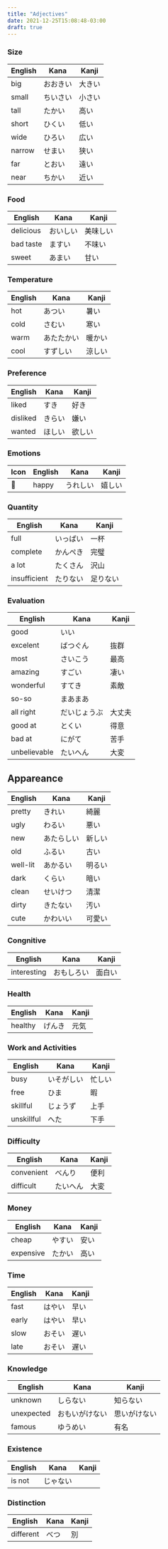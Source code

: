 ```yaml
---
title: "Adjectives"
date: 2021-12-25T15:08:48-03:00
draft: true
---
```

### Size
| English | Kana     | Kanji  |
|---------|----------|--------|
| big     | おおきい | 大きい |
| small   | ちいさい | 小さい |
| tall    | たかい   | 高い   |
| short   | ひくい   | 低い   |
| wide    | ひろい   | 広い   |
| narrow  | せまい   | 狭い   |
| far     | とおい   | 遠い   |
| near    | ちかい   | 近い   |

### Food
| English   | Kana     | Kanji    |
|-----------|----------|----------|
| delicious | おいしい | 美味しい |
| bad taste | ますい   | 不味い   |
| sweet     | あまい   | 甘い     |

### Temperature
| English | Kana       | Kanji  |
|---------|------------|--------|
| hot     | あつい     | 暑い   |
| cold    | さむい     | 寒い   |
| warm    | あたたかい | 暖かい |
| cool    | すずしい   | 涼しい |

### Preference
| English  | Kana   | Kanji  |
|----------|--------|--------|
| liked    | すき   | 好き   |
| disliked | きらい | 嫌い   |
| wanted   | ほしい | 欲しい |

### Emotions
| Icon | English | Kana     | Kanji  |
|------|---------|----------|--------|
| 🙂   | happy   | うれしい | 嬉しい |

### Quantity
| English      | Kana     | Kanji    |
|--------------|----------|----------|
| full         | いっぱい | 一杯     |
| complete     | かんぺき | 完璧     |
| a lot        | たくさん | 沢山     |
| insufficient | たりない | 足りない |

### Evaluation
| English      | Kana         | Kanji  |
|--------------|--------------|--------|
| good         | いい         |        |
| excelent     | ばつぐん     | 抜群   |
| most         | さいこう     | 最高   |
| amazing      | すごい       | 凄い   |
| wonderful    | すてき       | 素敵   |
| so-so        | まあまあ     |        |
| all right    | だいじょうぶ | 大丈夫 |
| good at      | とくい       | 得意   |
| bad at       | にがて       | 苦手   |
| unbelievable | たいへん     | 大変   |

## Appareance
| English  | Kana       | Kanji  |
|----------|------------|--------|
| pretty   | きれい     | 綺麗   |
| ugly     | わるい     | 悪い   |
| new      | あたらしい | 新しい |
| old      | ふるい     | 古い   |
| well-lit | あかるい   | 明るい |
| dark     | くらい     | 暗い   |
| clean    | せいけつ   | 清潔   |
| dirty    | きたない   | 汚い   |
| cute     | かわいい   | 可愛い |

### Congnitive
| English     | Kana       | Kanji  |
|-------------|------------|--------|
| interesting | おもしろい | 面白い |

### Health
| English | Kana   | Kanji |
|---------|--------|-------|
| healthy | げんき | 元気  |

### Work and Activities
| English    | Kana       | Kanji  |
|------------|------------|--------|
| busy       | いそがしい | 忙しい |
| free       | ひま       | 暇     |
| skillful   | じょうず   | 上手   |
| unskillful | へた       | 下手   |

### Difficulty
| English    | Kana      | Kanji |
|------------|-----------|-------|
| convenient | べんり    | 便利  |
| difficult  | たいへん  | 大変  |

### Money
| English   | Kana   | Kanji |
|-----------|--------|-------|
| cheap     | やすい | 安い  |
| expensive | たかい | 高い  |

### Time
| English | Kana   | Kanji |
|---------|--------|-------|
| fast    | はやい | 早い  |
| early   | はやい | 早い  |
| slow    | おそい | 遅い  |
| late    | おそい | 遅い  |

### Knowledge
| English    | Kana           | Kanji        |
|------------|----------------|--------------|
| unknown    | しらない       | 知らない     |
| unexpected | おもいがけない | 思いがけない |
| famous     | ゆうめい       | 有名         |

### Existence
| English | Kana     | Kanji |
|---------|----------|-------|
| is not  | じゃない |       |

### Distinction
| English   | Kana | Kanji |
|-----------|------|-------|
| different | べつ | 別    |
